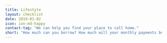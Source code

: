 ```yaml
---
title: Lifestyle
layout: checklist
date: 2019-01-02
icon: ion-md-happy
contact-tag: "We can help you find your place to call home."
short: "How much can you borrow? How much will your monthly payments be?"
---
```

